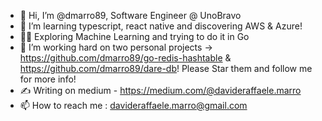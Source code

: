 - 👋 Hi, I’m @dmarro89, Software Engineer @ UnoBravo
- 👀 I’m learning typescript, react native and discovering AWS & Azure!
- 💆‍♂️ Exploring Machine Learning and trying to do it in Go 
- 🌱 I’m working hard on two personal projects -> https://github.com/dmarro89/go-redis-hashtable & https://github.com/dmarro89/dare-db! Please Star them and follow me for more info!
- ✍️ Writing on medium - https://medium.com/@davideraffaele.marro
- 📫 How to reach me : davideraffaele.marro@gmail.com

<!---
dmarro89/dmarro89 is a ✨ special ✨ repository because its `README.md` (this file) appears on your GitHub profile.
You can click the Preview link to take a look at your changes.
--->
